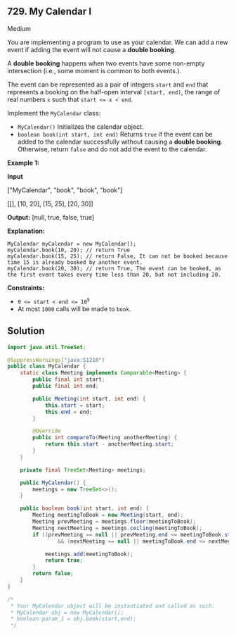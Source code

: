 ## 729\. My Calendar I

Medium

You are implementing a program to use as your calendar. We can add a new event if adding the event will not cause a **double booking**.

A **double booking** happens when two events have some non-empty intersection (i.e., some moment is common to both events.).

The event can be represented as a pair of integers `start` and `end` that represents a booking on the half-open interval `[start, end)`, the range of real numbers `x` such that `start <= x < end`.

Implement the `MyCalendar` class:

*   `MyCalendar()` Initializes the calendar object.
*   `boolean book(int start, int end)` Returns `true` if the event can be added to the calendar successfully without causing a **double booking**. Otherwise, return `false` and do not add the event to the calendar.

**Example 1:**

**Input** 

["MyCalendar", "book", "book", "book"] 

[[], [10, 20], [15, 25], [20, 30]]

**Output:** [null, true, false, true]

**Explanation:** 

    MyCalendar myCalendar = new MyCalendar(); 
    myCalendar.book(10, 20); // return True 
    myCalendar.book(15, 25); // return False, It can not be booked because time 15 is already booked by another event. 
    myCalendar.book(20, 30); // return True, The event can be booked, as the first event takes every time less than 20, but not including 20.

**Constraints:**

*   <code>0 <= start < end <= 10<sup>9</sup></code>
*   At most `1000` calls will be made to `book`.

## Solution

```java
import java.util.TreeSet;

@SuppressWarnings("java:S1210")
public class MyCalendar {
    static class Meeting implements Comparable<Meeting> {
        public final int start;
        public final int end;

        public Meeting(int start, int end) {
            this.start = start;
            this.end = end;
        }

        @Override
        public int compareTo(Meeting anotherMeeting) {
            return this.start - anotherMeeting.start;
        }
    }

    private final TreeSet<Meeting> meetings;

    public MyCalendar() {
        meetings = new TreeSet<>();
    }

    public boolean book(int start, int end) {
        Meeting meetingToBook = new Meeting(start, end);
        Meeting prevMeeting = meetings.floor(meetingToBook);
        Meeting nextMeeting = meetings.ceiling(meetingToBook);
        if ((prevMeeting == null || prevMeeting.end <= meetingToBook.start)
                && (nextMeeting == null || meetingToBook.end <= nextMeeting.start)) {

            meetings.add(meetingToBook);
            return true;
        }
        return false;
    }
}

/*
 * Your MyCalendar object will be instantiated and called as such:
 * MyCalendar obj = new MyCalendar();
 * boolean param_1 = obj.book(start,end);
 */
```